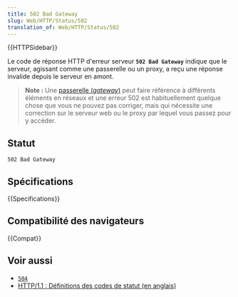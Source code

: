 ```yaml
---
title: 502 Bad Gateway
slug: Web/HTTP/Status/502
translation_of: Web/HTTP/Status/502
---
```


{{HTTPSidebar}}

Le code de réponse HTTP d'erreur serveur **`502 Bad Gateway`** indique que le serveur, agissant comme une passerelle ou un proxy, a reçu une réponse invalide depuis le serveur en amont.

> **Note :** Une [passerelle (<i lang="en">gateway</i>)](https://fr.wikipedia.org/wiki/Passerelle_(informatique)) peut faire référence à différents éléments en réseaux et une erreur 502 est habituellement quelque chose que vous ne pouvez pas corriger, mais qui nécessite une correction sur le serveur web ou le proxy par lequel vous passez pour y accéder.

## Statut

```
502 Bad Gateway
```

## Spécifications

{{Specifications}}

## Compatibilité des navigateurs

{{Compat}}

## Voir aussi

- [`504`](/fr/docs/Web/HTTP/Status/504)
- [HTTP/1.1&nbsp;: Définitions des codes de statut (en anglais)](https://www.w3.org/Protocols/rfc2616/rfc2616-sec10.html)
